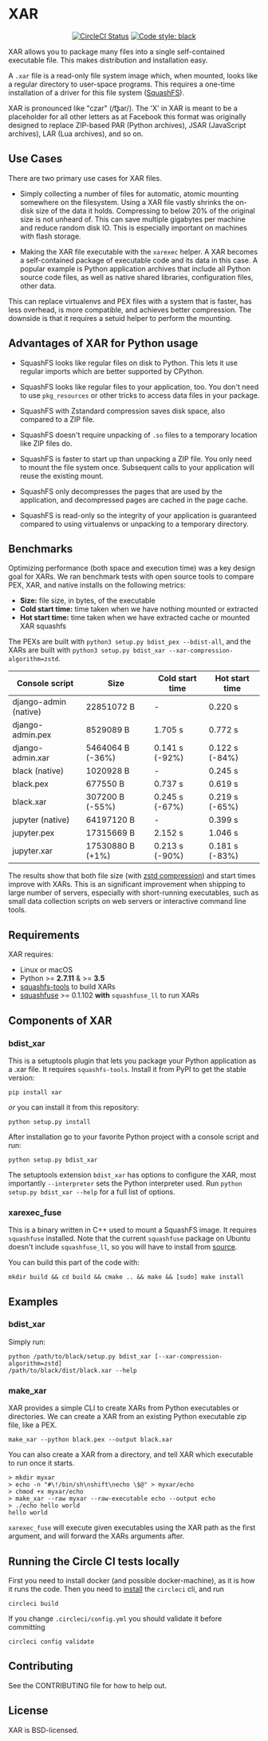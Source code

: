 # XAR

<p align="center">
<a href="https://circleci.com/gh/facebookincubator/xar"><img alt="CircleCI Status" src="https://circleci.com/gh/facebookincubator/xar.svg?style=shield&circle-token=79452315bcb15c6fa74a3af99829bb8b31ee366d"></a>
<a href="https://github.com/ambv/black"><img alt="Code style: black" src="https://img.shields.io/badge/code%20style-black-000000.svg"></a>
</p>

XAR allows you to package many files into a single self-contained executable file.
This makes distribution and installation easy.

A `.xar` file is a read-only file system image which, when mounted, looks like
a regular directory to user-space programs.  This requires a one-time
installation of a driver for this file system
([SquashFS](https://en.wikipedia.org/wiki/SquashFS)).

XAR is pronounced like "czar" (/t͡ʂar/).  The 'X' in XAR is meant to be
a placeholder for all other letters as at Facebook this format was originally
designed to replace ZIP-based PAR (Python archives), JSAR (JavaScript archives),
LAR (Lua archives), and so on.


## Use Cases

There are two primary use cases for XAR files.  
- Simply collecting
a number of files for automatic, atomic mounting somewhere on the filesystem.
Using a XAR file vastly shrinks the on-disk size of the data it holds.
Compressing to below 20% of the original size is not unheard of.  This can save
multiple gigabytes per machine and reduce random disk IO.  This is especially
important on machines with flash storage.

-  Making the XAR file
executable with the `xarexec` helper. A XAR becomes a self-contained
package of executable code and its data in this case.  A popular example is Python
application archives that include all Python source code files, as well as
native shared libraries, configuration files, other data.

This can replace virtualenvs and PEX files with a system that is faster, has
less overhead, is more compatible, and achieves better compression.
The downside is that it requires a setuid helper to perform the mounting.


## Advantages of XAR for Python usage

* SquashFS looks like regular files on disk to Python. This lets it use regular
  imports which are better supported by CPython.

* SquashFS looks like regular files to your application, too. You don't need to
  use `pkg_resources` or other tricks to access data files in your package.

* SquashFS with Zstandard compression saves disk space, also compared to a ZIP
  file.

* SquashFS doesn't require unpacking of `.so` files to a temporary location like
  ZIP files do.

* SquashFS is faster to start up than unpacking a ZIP file. You only need to
  mount the file system once. Subsequent calls to your application will reuse
  the existing mount.

* SquashFS only decompresses the pages that are used by the application, and
  decompressed pages are cached in the page cache.

* SquashFS is read-only so the integrity of your application is guaranteed
  compared to using virtualenvs or unpacking to a temporary directory.

## Benchmarks

Optimizing performance (both space and execution time) was a key design goal for
XARs. We ran benchmark tests with open source tools to compare PEX, XAR, and
native installs on the following metrics:

* **Size:** file size, in bytes, of the executable
* **Cold start time:** time taken when we have nothing mounted or extracted
* **Hot start time:** time taken when we have extracted cache or mounted XAR squashfs

The PEXs are built with `python3 setup.py bdist_pex --bdist-all`, and the XARs
are built with `python3 setup.py bdist_xar --xar-compression-algorithm=zstd`.

| Console script        | Size               | Cold start time | Hot start time |
|-----------------------|--------------------|-----------------|----------------|
| django-admin (native) |  22851072 B        | -               | 0.220 s        |
| django-admin.pex      |   8529089 B        | 1.705 s         | 0.772 s        |
| django-admin.xar      |   5464064 B (-36%) | 0.141 s (-92%)  | 0.122 s (-84%) |
| black (native)        |   1020928 B        | -               | 0.245 s        |
| black.pex             |    677550 B        | 0.737 s         | 0.619 s        |
| black.xar             |    307200 B (-55%) | 0.245 s (-67%)  | 0.219 s (-65%) |
| jupyter (native)      |  64197120 B        | -               | 0.399 s        |
| jupyter.pex           |  17315669 B        | 2.152 s         | 1.046 s        |
| jupyter.xar           |  17530880 B (+1%)  | 0.213 s (-90%)  | 0.181 s (-83%) |

The results show that both file size (with [zstd compression]) and start times
improve with XARs. This is an significant improvement when shipping to large number of
servers, especially with short-running executables, such as small data
collection scripts on web servers or interactive command line tools.

[zstd compression]: https://code.fb.com/core-data/smaller-and-faster-data-compression-with-zstandard/

## Requirements
XAR requires:
* Linux or macOS
* Python >= **2.7.11** & >= **3.5**
* [squashfs-tools](https://github.com/plougher/squashfs-tools) to build XARs
* [squashfuse](https://github.com/vasi/squashfuse) >= 0.1.102 **with**
  `squashfuse_ll` to run XARs


## Components of XAR

### bdist_xar

This is a setuptools plugin that lets you package your Python application
as a .xar file.  It requires `squashfs-tools`.  Install it from PyPI to get
the stable version:

```
pip install xar
```

*or* you can install it from this repository:

```
python setup.py install
```

After installation go to your favorite Python project with a console script and
run:

```
python setup.py bdist_xar
```

The setuptools extension `bdist_xar` has options to configure the XAR, most
importantly `--interpreter` sets the Python interpreter used. Run
`python setup.py bdist_xar --help` for a full list of options.

### xarexec_fuse

This is a binary written in C++ used to mount a SquashFS image.
It requires `squashfuse` installed. Note that the current `squashfuse` package
on Ubuntu doesn't include `squashfuse_ll`, so you will have to install from
[source](https://github.com/vasi/squashfuse/releases).

You can build this part of the code with:

```
mkdir build && cd build && cmake .. && make && [sudo] make install
```

## Examples

### bdist_xar

Simply run:

```
python /path/to/black/setup.py bdist_xar [--xar-compression-algorithm=zstd]
/path/to/black/dist/black.xar --help
```

### make_xar

XAR provides a simple CLI to create XARs from Python executables or directories.
We can create a XAR from an existing Python executable zip file, like a PEX.

```
make_xar --python black.pex --output black.xar
```

You can also create a XAR from a directory, and tell XAR which executable to
run once it starts.

```
> mkdir myxar
> echo -n "#\!/bin/sh\nshift\necho \$@" > myxar/echo
> chmod +x myxar/echo
> make_xar --raw myxar --raw-executable echo --output echo
> ./echo hello world
hello world
```

`xarexec_fuse` will execute given executables using the XAR path as the
first argument, and will forward the XARs arguments after.

## Running the Circle CI tests locally

First you need to install docker (and possible docker-machine), as it is how it
runs the code. Then you need to
[install](https://circleci.com/docs/2.0/local-cli/) the `circleci` cli, and run

    circleci build

If you change `.circleci/config.yml` you should validate it before committing

    circleci config validate


## Contributing
See the CONTRIBUTING file for how to help out.


## License
XAR is BSD-licensed.

